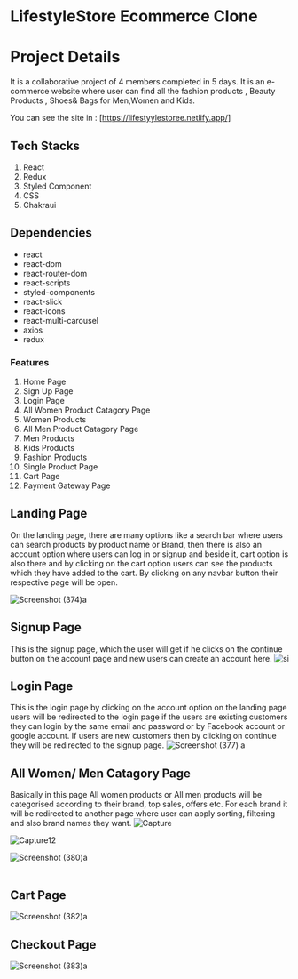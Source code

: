 # LifestyleStore Ecommerce Clone

# Project Details 
It is a collaborative project of 4 members completed in 5 days. It is an e-commerce website where user can find all the fashion products , Beauty Products , Shoes& Bags for Men,Women and Kids.

You can see the site in : [https://lifestyylestoree.netlify.app/]


## Tech Stacks

1. React
2. Redux
3. Styled Component
3. CSS
4. Chakraui

## Dependencies
- react
- react-dom
- react-router-dom
- react-scripts
- styled-components
- react-slick
- react-icons
- react-multi-carousel
- axios
- redux


### Features

1. Home Page 
2. Sign Up Page
3. Login Page
4. All Women Product Catagory Page
5. Women Products
6. All Men Product Catagory Page
7. Men Products
8. Kids Products
9. Fashion Products
10. Single Product Page
9. Cart Page
10. Payment Gateway Page


## Landing Page
On the landing page, there are many options like a search bar where users can search products by product name or Brand, then there is also an account option where users can log in or signup and beside it, cart option is also there and by clicking on the cart option users can see the products which they have added to the cart. By clicking on any navbar button their respective page will be open.

![Screenshot (374)a](https://user-images.githubusercontent.com/101388724/208612181-421e098b-587b-4a62-be70-dc42a476dc18.png)

## Signup Page
This is the signup page, which the user will get if he clicks on the continue button on the account page and new users can create an account here.
![si](https://user-images.githubusercontent.com/107460617/214081120-1e960304-4893-4b25-87bc-0173ab349390.PNG)



## Login Page
This is the login page by clicking on the account option on the landing page users will be redirected to the login page if the users are existing customers they can login by the same email and password or by Facebook account or google account. If users are new customers then by clicking on continue they will be redirected to the signup page.
![Screenshot (377) a](https://user-images.githubusercontent.com/101388724/208612333-86a82f3f-a8bc-4f40-b9dc-7596553a627e.png)


## All Women/ Men Catagory Page
Basically in this page All women products or All men products will be categorised according to their brand, top sales, offers etc. For each brand it will be redirected to another page where user can apply sorting, filtering and also brand names they want.
![Capture](https://user-images.githubusercontent.com/107460617/214081254-c8b47fff-6867-470f-ad37-911cc1853cee.PNG)


![Capture12](https://user-images.githubusercontent.com/107460617/214081279-18d8f55c-364b-45d8-bfad-9e467128bfa6.PNG)

![Screenshot (380)a](https://user-images.githubusercontent.com/101388724/208612536-63023de9-19e9-48b9-b4ee-6bf9a931acc9.png)</br></br>


## Cart Page
![Screenshot (382)a](https://user-images.githubusercontent.com/101388724/208612654-17956d17-681b-4eb6-bf99-3df46b2a1bd2.png)

## Checkout Page
![Screenshot (383)a](https://user-images.githubusercontent.com/101388724/208612863-e67d45ee-9514-43d9-924c-98e44e452e65.png)


